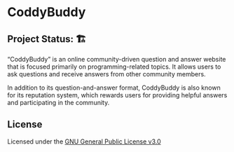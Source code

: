 # CoddyBuddy
## Project Status: 🏗️
“CoddyBuddy” is an online community-driven question and answer website that is focused primarily on programming-related topics. It allows users to ask questions and receive answers from other community members.

In addition to its question-and-answer format, CoddyBuddy is also known for its reputation system, which rewards users for providing helpful answers and participating in the community.

## License
Licensed under the [GNU General Public License v3.0](LICENSE)

